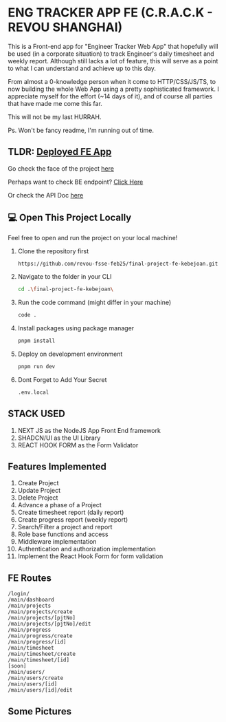 # ENG TRACKER APP FE (C.R.A.C.K - REVOU SHANGHAI)

This is a Front-end app for "Engineer Tracker Web App" that hopefully will be used (in a corporate situation) to track Engineer's daily timesheet and weekly report. Although still lacks a lot of feature, this will serve as a point to what I can understand and achieve up to this day.

From almost a 0-knowledge person when it come to HTTP/CSS/JS/TS, to now building the whole Web App using a pretty sophisticated framework.
I appreciate myself for the effort (~14 days of it), and of course all parties that have made me come this far.

This will not be my last HURRAH.

Ps. Won't be fancy readme, I'm running out of time.

## TLDR: [Deployed FE App](https://final-project-fe-kebejoan.vercel.app/)

Go check the face of the project [here](https://final-project-fe-kebejoan.vercel.app/)

Perhaps want to check BE endpoint? [Click Here](https://final-project-be-kebejoan-production.up.railway.app/)

Or check the API Doc [here](https://final-project-be-kebejoan-production.up.railway.app/doc-api)

## 💻 Open This Project Locally

Feel free to open and run the project on your local machine!

1. Clone the repository first

   ```sh
   https://github.com/revou-fsse-feb25/final-project-fe-kebejoan.git
   ```

2. Navigate to the folder in your CLI

   ```sh
   cd .\final-project-fe-kebejoan\
   ```

3. Run the code command (might differ in your machine)

   ```sh
   code .
   ```

4. Install packages using package manager

   ```sh
   pnpm install
   ```

5. Deploy on development environment

   ```sh
   pnpm run dev
   ```

6. Dont Forget to Add Your Secret

   ```sh
   .env.local
   ```

## STACK USED

1. NEXT JS as the NodeJS App Front End framework
2. SHADCN/UI as the UI Library
3. REACT HOOK FORM as the Form Validator

## Features Implemented

1. Create Project
2. Update Project
3. Delete Project
4. Advance a phase of a Project
5. Create timesheet report (daily report)
6. Create progress report (weekly report)
7. Search/Filter a project and report
8. Role base functions and access
9. Middleware implementation
10. Authentication and authorization implementation
11. Implement the React Hook Form for form validation

## FE Routes

```
/login/
/main/dashboard
/main/projects
/main/projects/create
/main/projects/[pjtNo]
/main/projects/[pjtNo]/edit
/main/progress
/main/progress/create
/main/progress/[id]
/main/timesheet
/main/timesheet/create
/main/timesheet/[id]
[soon]
/main/users/
/main/users/create
/main/users/[id]
/main/users/[id]/edit
```

## Some Pictures
